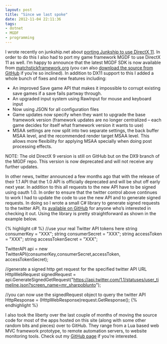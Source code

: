 ```yaml
---
layout: post
title: "Since we last spoke"
date: 2012-11-04 22:11:36
tags:
- dotnet
- MGDF
- programming
---
```


I wrote recently on junkship.net about [porting Junkship to use DirectX 11](http://junkship.net/News/2012/11/04/porting-to-directx-11-a-code-odyssey). In order to do this I also had to port my game framework MGDF to use DirectX 11 as well. I’m happy to announce that the latest MGDF SDK is now available from [matchstickframework.org](http://www.matchstickframework.org/) (you can also [download the source from GitHub](https://github.com/mrsharpoblunto/MGDF) if you’re so inclined). In addition to DX11 support to this I added a whole bunch of fixes and new features including:



*   An improved Save game API that makes it impossible to corrupt existing save games if a save fails partway through.
*   An upgraded input system using RawInput for mouse and keyboard input
*   Now using JSON for all configuration files
*   Game updates now specify when they want to upgrade the base framework version (framework updates are no longer centralized – each game decides for itself what framework version it wants to use)
*   MSAA settings are now split into two separate settings, the back buffer MSAA level, and the recommended render target MSAA level. This allows more flexibility for applying MSAA specially when doing post processing effects.  



NOTE: The old DirectX 9 version is still on GitHub but on the DX9 branch of the MGDF repo. This version is now deprecated and will not receive any further updates.



In other news, twitter announced a few months ago that with the release of their 1.1 API that the 1.0 API is officially deprecated and will be shut off early next year. In addition to this all requests to the new API have to be signed using oauth 1.0. In order to ensure that the twitter control above continues to work I had to update the code to use the new API and to generate signed requests. In doing so I wrote a small C# library to generate signed requests to the twitter API, its [available on GitHub](https://github.com/mrsharpoblunto/TwitterAuth) for anyone who’s interested in checking it out. Using the library is pretty straightforward as shown in the example below.

{% highlight c# %}
//use your real Twitter API tokens here
string consumerKey = "XXX";
string consumerSecret = "XXX";
string accessToken = "XXX";
string accessTokenSecret = "XXX";

TwitterAPI api = new TwitterAPI(consumerKey,consumerSecret,accessToken, accessTokenSecret);

//generate a signed http get request for the specified twitter API URL
HttpWebRequest signedRequest = api.GenerateSignedGetRequest("https://api.twitter.com/1.1/statuses/user_timeline.json?screen_name=mr_sharpoblunto");

//you can now use the signedRequest object to query the twitter API
HttpResponse = (HttpWebResponse)request.GetResponse();
{% endhighlight %}

I also took the liberty over the last couple of months of moving the source code for most of the apps hosted on this site (along with some other random bits and pieces) over to GitHub. They range from a Lua based web MVC framework prototype, to remote automation servers, to website monitoring tools. Check out my [GitHub page](https://github.com/mrsharpoblunto) if you’re interested.
